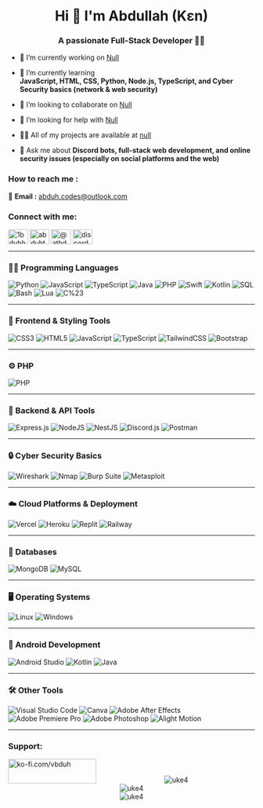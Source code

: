 <h1 align="center">Hi 👋 I'm Abdullah (Kɛn)</h1>
<h3 align="center">A passionate Full-Stack Developer 🧑‍💻</h3>

- 🔭 I’m currently working on [Null](https://github.com/uke4)

- 🌱 I’m currently learning  
  **JavaScript, HTML, CSS, Python, Node.js, TypeScript, and Cyber Security basics (network & web security)**

- 👯 I’m looking to collaborate on [Null](https://github.com/uke4)

- 🤝 I’m looking for help with [Null](https://github.com/uke4)

- 👨‍💻 All of my projects are available at [null](null)

- 💬 Ask me about **Discord bots, full-stack web development, and online security issues (especially on social platforms and the web)**

<h3 align="left">How to reach me :</h3>

📧 **Email :** [abduh.codes@outlook.com](mailto:abduh.codes@outlook.com)

<h3 align="left">Connect with me:</h3>
<p align="left">
<a href="https://twitter.com/1bduhh" target="blank"><img align="center" src="https://raw.githubusercontent.com/rahuldkjain/github-profile-readme-generator/master/src/images/icons/Social/twitter.svg" alt="1bduhh" height="30" width="40" /></a>
<a href="https://instagram.com/abduhtheone" target="blank"><img align="center" src="https://raw.githubusercontent.com/rahuldkjain/github-profile-readme-generator/master/src/images/icons/Social/instagram.svg" alt="abduhtheone" height="30" width="40" /></a>
<a href="https://www.youtube.com/c/@athd3v" target="blank"><img align="center" src="https://raw.githubusercontent.com/rahuldkjain/github-profile-readme-generator/master/src/images/icons/Social/youtube.svg" alt="@athd3v" height="30" width="40" /></a>
<a href="https://discord.gg/Q4ZzJFBDqk" target="blank"><img align="center" src="https://raw.githubusercontent.com/rahuldkjain/github-profile-readme-generator/master/src/images/icons/Social/discord.svg" alt="discord.gg/Q4ZzJFBDqk" height="30" width="40" /></a>
</p>

---

### 👨‍💻 Programming Languages

![Python](https://img.shields.io/badge/python-%233776AB.svg?style=for-the-badge&logo=python&logoColor=white)
![JavaScript](https://img.shields.io/badge/javascript-%23323330.svg?style=for-the-badge&logo=javascript&logoColor=%23F7DF1E)
![TypeScript](https://img.shields.io/badge/typescript-%23007ACC.svg?style=for-the-badge&logo=typescript&logoColor=white)
![Java](https://img.shields.io/badge/java-007396.svg?style=for-the-badge&logo=java&logoColor=white)
![PHP](https://img.shields.io/badge/php-%23777BB4.svg?style=for-the-badge&logo=php&logoColor=white)
![Swift](https://img.shields.io/badge/swift-FA7343.svg?style=for-the-badge&logo=swift&logoColor=white)
![Kotlin](https://img.shields.io/badge/kotlin-0095D5.svg?style=for-the-badge&logo=kotlin&logoColor=white)
![SQL](https://img.shields.io/badge/SQL-4479A1.svg?style=for-the-badge&logo=Microsoft-SQL-Server&logoColor=white)
![Bash](https://img.shields.io/badge/bash-4EAA25.svg?style=for-the-badge&logo=gnu-bash&logoColor=white)
![Lua](https://img.shields.io/badge/lua-2C2D72.svg?style=for-the-badge&logo=lua&logoColor=white)
![C%23](https://img.shields.io/badge/C%23-239120.svg?style=for-the-badge&logo=c-sharp&logoColor=white)

---

### 🎨 Frontend & Styling Tools

![CSS3](https://img.shields.io/badge/css3-%231572B6.svg?style=for-the-badge&logo=css3&logoColor=white)
![HTML5](https://img.shields.io/badge/html5-%23E34F26.svg?style=for-the-badge&logo=html5&logoColor=white)
![JavaScript](https://img.shields.io/badge/javascript-%23323330.svg?style=for-the-badge&logo=javascript&logoColor=%23F7DF1E)
![TypeScript](https://img.shields.io/badge/typescript-%23007ACC.svg?style=for-the-badge&logo=typescript&logoColor=white)
![TailwindCSS](https://img.shields.io/badge/tailwindcss-%2338B2AC.svg?style=for-the-badge&logo=tailwind-css&logoColor=white)
![Bootstrap](https://img.shields.io/badge/bootstrap-%238511FA.svg?style=for-the-badge&logo=bootstrap&logoColor=white)

---

### ⚙️ PHP

![PHP](https://img.shields.io/badge/php-%23777BB4.svg?style=for-the-badge&logo=php&logoColor=white)

---

### 📡 Backend & API Tools

![Express.js](https://img.shields.io/badge/express.js-%23404d59.svg?style=for-the-badge&logo=express&logoColor=%2361DAFB)
![NodeJS](https://img.shields.io/badge/node.js-6DA55F?style=for-the-badge&logo=node.js&logoColor=white)
![NestJS](https://img.shields.io/badge/nestjs-%23E0234E.svg?style=for-the-badge&logo=nestjs&logoColor=white)
![Discord.js](https://img.shields.io/badge/discord.js-7289DA.svg?style=for-the-badge&logo=discord&logoColor=white)
![Postman](https://img.shields.io/badge/Postman-FF6C37?style=for-the-badge&logo=postman&logoColor=white)

---

### 🔒 Cyber Security Basics

![Wireshark](https://img.shields.io/badge/Wireshark-0088CC?style=for-the-badge&logo=wireshark&logoColor=white)
![Nmap](https://img.shields.io/badge/Nmap-9BE9A8?style=for-the-badge&logo=nmap&logoColor=black)
![Burp Suite](https://img.shields.io/badge/Burp_Suite-ED1944?style=for-the-badge&logo=portswigger&logoColor=white)
![Metasploit](https://img.shields.io/badge/Metasploit-008080?style=for-the-badge&logo=metasploit&logoColor=white)

---

### ☁️ Cloud Platforms & Deployment

![Vercel](https://img.shields.io/badge/Vercel-000000?style=for-the-badge&logo=vercel&logoColor=white)
![Heroku](https://img.shields.io/badge/heroku-%23430098.svg?style=for-the-badge&logo=heroku&logoColor=white)
![Replit](https://img.shields.io/badge/Replit-000000?style=for-the-badge&logo=replit&logoColor=white)
![Railway](https://img.shields.io/badge/Railway-FF87FF?style=for-the-badge&logo=railway&logoColor=white)

---

### 💾 Databases

![MongoDB](https://img.shields.io/badge/MongoDB-%234ea94b.svg?style=for-the-badge&logo=mongodb&logoColor=white)
![MySQL](https://img.shields.io/badge/mysql-4479A1.svg?style=for-the-badge&logo=mysql&logoColor=white)

---

### 🖥️ Operating Systems

![Linux](https://img.shields.io/badge/Linux-FCC624?style=for-the-badge&logo=linux&logoColor=black)
![Windows](https://img.shields.io/badge/Windows-0078D6?style=for-the-badge&logo=windows&logoColor=white)

---
### 📱 Android Development

![Android Studio](https://img.shields.io/badge/Android_Studio-3DDC84?style=for-the-badge&logo=android-studio&logoColor=white)
![Kotlin](https://img.shields.io/badge/Kotlin-0095D5?style=for-the-badge&logo=kotlin&logoColor=white)
![Java](https://img.shields.io/badge/Java-007396?style=for-the-badge&logo=java&logoColor=white)

---
### 🛠️ Other Tools

![Visual Studio Code](https://img.shields.io/badge/VS_Code-007ACC?style=for-the-badge&logo=visual-studio-code&logoColor=white)
![Canva](https://img.shields.io/badge/Canva-%2300C4CC.svg?style=for-the-badge&logo=Canva&logoColor=white)
![Adobe After Effects](https://img.shields.io/badge/After_Effects-9999FF?style=for-the-badge&logo=adobeaftereffects&logoColor=white)
![Adobe Premiere Pro](https://img.shields.io/badge/Premiere_Pro-9999FF?style=for-the-badge&logo=adobepremierepro&logoColor=white)
![Adobe Photoshop](https://img.shields.io/badge/Photoshop-31A8FF?style=for-the-badge&logo=adobephotoshop&logoColor=white)
![Alight Motion](https://img.shields.io/badge/Alight_Motion-000000?style=for-the-badge&logo=alightmotion&logoColor=white)

---



<h3 align="left">Support:</h3>
<p><a href="https://ko-fi.com/vbduh"> <img align="left" src="https://cdn.ko-fi.com/cdn/kofi3.png?v=3" height="50" width="180" alt="ko-fi.com/vbduh" /></a></p><br><br>

<div align="center">
  <img src="https://github-readme-stats.vercel.app/api/top-langs?username=uke4&show_icons=true&locale=en&layout=compact&theme=radical" alt="uke4" />
  <br/>
  <img src="https://github-readme-stats.vercel.app/api?username=uke4&show_icons=true&locale=en&theme=radical" alt="uke4" />
  <br/>
  <img src="https://github-readme-streak-stats.herokuapp.com/?user=uke4&theme=radical" alt="uke4" />
</div>